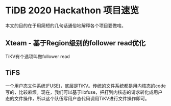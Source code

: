 # TiDB 2020 Hackathon 项目速览

本文的目的在于用简短的几句话通俗地解释各个项目要做啥。

## Xteam - 基于Region级别的follower read优化
TiKV有个选项叫做follower read

## TiFS
一个用户态文件系统(FUSE)，底层是TiKV。传统的文件系统都是用内核态的code写的，比较麻烦。现在，我们可以基于libfuse，把打到内核态的请求转化成用户态的文件操作，所以这个队伍写用户态代码调用TiKV进行文件操作即可。



